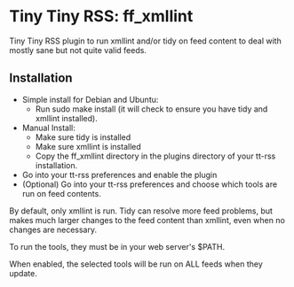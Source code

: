 Tiny Tiny RSS: ff_xmllint
=================

Tiny Tiny RSS plugin to run xmllint and/or tidy on feed content to deal with mostly sane but not quite valid feeds.

Installation
------------

* Simple install for Debian and Ubuntu:
  * Run sudo make install (it will check to ensure you have tidy and xmllint installed).
* Manual Install:
  * Make sure tidy is installed
  * Make sure xmllint is installed
  * Copy the ff_xmllint directory in the plugins directory of your tt-rss installation.
* Go into your tt-rss preferences and enable the plugin
* (Optional) Go into your tt-rss preferences and choose which tools are run on feed contents.

By default, only xmllint is run.  Tidy can resolve more feed problems, but makes much larger changes to the feed content than xmllint, even when no changes are necessary.

To run the tools, they must be in your web server's $PATH.

When enabled, the selected tools will be run on ALL feeds when they update.
